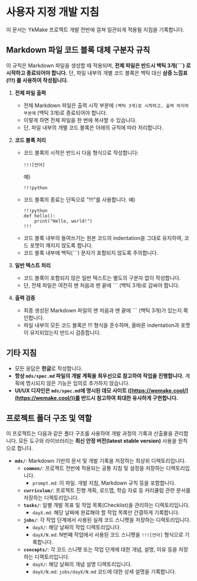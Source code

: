 # 사용자 지정 개발 지침

이 문서는 YkMake 프로젝트 개발 전반에 걸쳐 일관되게 적용될 지침을 기록합니다.

## Markdown 파일 코드 블록 대체 구분자 규칙

이 규칙은 Markdown 파일을 생성할 때 적용되며, **전체 파일은 반드시 백틱 3개(```) 로 시작하고 종료되어야 합니다.** 단, 파일 내부의 개별 코드 블록은 백틱 대신 **삼중 느낌표(!!!) 를 사용하여 작성됩니다.**

1.  **전체 파일 출력**
    *   전체 Markdown 파일은 출력 시작 부분에 ``` (백틱 3개)로 시작하고, 출력 마지막 부분에 ``` (백틱 3개)로 종료되어야 합니다.
    *   이렇게 하면 전체 파일을 한 번에 복사할 수 있습니다.
    *   단, 파일 내부의 개별 코드 블록은 아래의 규칙에 따라 처리합니다.

2.  **코드 블록 처리**
    *   코드 블록의 시작은 반드시 다음 형식으로 작성합니다:
        ```
        !!![언어]
        ```
        예)
        ```
        !!!python
        ```
    *   코드 블록의 종료는 단독으로 "!!!"를 사용합니다.
        예)
        ```
        !!!python
        def hello():
            print("Hello, world!")
        !!!
        ```
    *   코드 블록 내부의 들여쓰기는 원본 코드의 indentation을 그대로 유지하여, 코드 포맷이 깨지지 않도록 합니다.
    *   코드 블록 내부에 백틱(```) 문자가 포함되지 않도록 주의합니다.

3.  **일반 텍스트 처리**
    *   코드 블록이 포함되지 않은 일반 텍스트는 별도의 구분자 없이 작성합니다.
    *   단, 전체 파일은 여전히 맨 처음과 맨 끝에 ``` (백틱 3개)로 감싸야 합니다.

4.  **출력 검증**
    *   최종 생성된 Markdown 파일의 맨 처음과 맨 끝에 ``` (백틱 3개)가 있는지 확인합니다.
    *   파일 내부의 모든 코드 블록은 !!! 형식을 준수하며, 올바른 indentation과 포맷이 유지되었는지 반드시 검증합니다.

## 기타 지침

*   모든 응답은 **한글**로 작성합니다.
*   **항상 `mds/spec.md` 파일의 개발 계획을 최우선으로 참고하여 작업을 진행합니다.** 계획에 명시되지 않은 기능은 임의로 추가하지 않습니다.
*   **UI/UX 디자인은 `mds/spec.md`에 명시된 데모 사이트 ([https://wemake.cool/](https://wemake.cool/))를 반드시 참고하여 최대한 유사하게 구현합니다.**

## 프로젝트 폴더 구조 및 역할

이 프로젝트는 다음과 같은 폴더 구조를 사용하여 개발 과정의 기록과 산출물을 관리합니다. 모든 도구와 라이브러리는 **최신 안정 버전(latest stable version)** 사용을 원칙으로 합니다.

*   **`mds/`**: Markdown 기반의 문서 및 개발 기록을 저장하는 최상위 디렉토리입니다.
    *   **`common/`**: 프로젝트 전반에 적용되는 공통 지침 및 설정을 저장하는 디렉토리입니다.
        *   `prompt.md`: 이 파일. 개발 지침, Markdown 규칙 등을 포함합니다.
    *   **`curriculum/`**: 프로젝트 진행 계획, 로드맵, 학습 자료 등 커리큘럼 관련 문서를 저장하는 디렉토리입니다.
    *   **`tasks/`**: 일별 개발 목표 및 작업 목록(Checklist)을 관리하는 디렉토리입니다.
        *   `dayX.md`: 해당 날짜에 완료해야 할 작업 목록만 간결하게 기록합니다.
    *   **`jobs/`**: 각 작업 단계에서 사용된 실제 코드 스니펫을 저장하는 디렉토리입니다.
        *   `dayX/`: 해당 날짜의 작업 디렉토리입니다.
        *   `dayX/N.md`: N번째 작업에서 사용된 코드 스니펫을 `!!![언어]` 형식으로 기록합니다.
    *   **`concepts/`**: 각 코드 스니펫 또는 작업 단계에 대한 개념, 설명, 이유 등을 저장하는 디렉토리입니다.
        *   `dayX/`: 해당 날짜의 개념 설명 디렉토리입니다.
        *   `dayX/N.md`: `jobs/dayX/N.md` 코드에 대한 상세 설명을 기록합니다. 